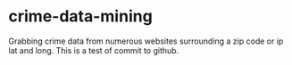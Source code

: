 # crime-data-mining
Grabbing crime data from numerous websites surrounding a zip code or ip lat and long.
This is a test of commit to github.
